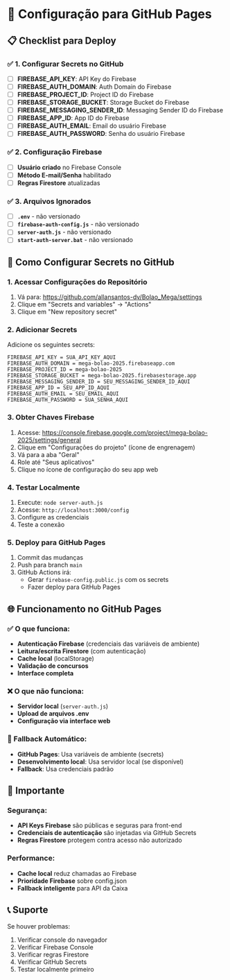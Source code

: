 # 🚀 Configuração para GitHub Pages

## 📋 Checklist para Deploy

### ✅ 1. Configurar Secrets no GitHub
- [ ] **FIREBASE_API_KEY**: API Key do Firebase
- [ ] **FIREBASE_AUTH_DOMAIN**: Auth Domain do Firebase
- [ ] **FIREBASE_PROJECT_ID**: Project ID do Firebase
- [ ] **FIREBASE_STORAGE_BUCKET**: Storage Bucket do Firebase
- [ ] **FIREBASE_MESSAGING_SENDER_ID**: Messaging Sender ID do Firebase
- [ ] **FIREBASE_APP_ID**: App ID do Firebase
- [ ] **FIREBASE_AUTH_EMAIL**: Email do usuário Firebase
- [ ] **FIREBASE_AUTH_PASSWORD**: Senha do usuário Firebase

### ✅ 2. Configuração Firebase
- [ ] **Usuário criado** no Firebase Console
- [ ] **Método E-mail/Senha** habilitado
- [ ] **Regras Firestore** atualizadas

### ✅ 3. Arquivos Ignorados
- [ ] **`.env`** - não versionado
- [ ] **`firebase-auth-config.js`** - não versionado
- [ ] **`server-auth.js`** - não versionado
- [ ] **`start-auth-server.bat`** - não versionado

## 🔧 Como Configurar Secrets no GitHub

### 1. Acessar Configurações do Repositório
1. Vá para: https://github.com/allansantos-dv/Bolao_Mega/settings
2. Clique em "Secrets and variables" → "Actions"
3. Clique em "New repository secret"

### 2. Adicionar Secrets
Adicione os seguintes secrets:

```
FIREBASE_API_KEY = SUA_API_KEY_AQUI
FIREBASE_AUTH_DOMAIN = mega-bolao-2025.firebaseapp.com
FIREBASE_PROJECT_ID = mega-bolao-2025
FIREBASE_STORAGE_BUCKET = mega-bolao-2025.firebasestorage.app
FIREBASE_MESSAGING_SENDER_ID = SEU_MESSAGING_SENDER_ID_AQUI
FIREBASE_APP_ID = SEU_APP_ID_AQUI
FIREBASE_AUTH_EMAIL = SEU_EMAIL_AQUI
FIREBASE_AUTH_PASSWORD = SUA_SENHA_AQUI
```

### 3. Obter Chaves Firebase
1. Acesse: https://console.firebase.google.com/project/mega-bolao-2025/settings/general
2. Clique em "Configurações do projeto" (ícone de engrenagem)
3. Vá para a aba "Geral"
4. Role até "Seus aplicativos"
5. Clique no ícone de configuração do seu app web

### 4. Testar Localmente
1. Execute: `node server-auth.js`
2. Acesse: `http://localhost:3000/config`
3. Configure as credenciais
4. Teste a conexão

### 5. Deploy para GitHub Pages
1. Commit das mudanças
2. Push para branch `main`
3. GitHub Actions irá:
   - Gerar `firebase-config.public.js` com os secrets
   - Fazer deploy para GitHub Pages

## 🌐 Funcionamento no GitHub Pages

### ✅ O que funciona:
- **Autenticação Firebase** (credenciais das variáveis de ambiente)
- **Leitura/escrita Firestore** (com autenticação)
- **Cache local** (localStorage)
- **Validação de concursos**
- **Interface completa**

### ❌ O que não funciona:
- **Servidor local** (`server-auth.js`)
- **Upload de arquivos .env**
- **Configuração via interface web**

### 🔄 Fallback Automático:
- **GitHub Pages**: Usa variáveis de ambiente (secrets)
- **Desenvolvimento local**: Usa servidor local (se disponível)
- **Fallback**: Usa credenciais padrão

## 🚨 Importante

### Segurança:
- **API Keys Firebase** são públicas e seguras para front-end
- **Credenciais de autenticação** são injetadas via GitHub Secrets
- **Regras Firestore** protegem contra acesso não autorizado

### Performance:
- **Cache local** reduz chamadas ao Firebase
- **Prioridade Firebase** sobre config.json
- **Fallback inteligente** para API da Caixa

## 📞 Suporte

Se houver problemas:
1. Verificar console do navegador
2. Verificar Firebase Console
3. Verificar regras Firestore
4. Verificar GitHub Secrets
5. Testar localmente primeiro
